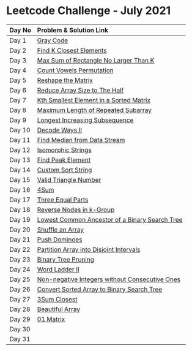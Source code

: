 # Leetcode Challenge - July 2021

| Day No | Problem & Solution Link |
| :--- | :--- |
| Day 1 | [Gray Code](../../difficulty-based-problem-index/leetcode-medium/leetcode-89-gray-code.md) |
| Day 2 | [Find K Closest Elements](../../difficulty-based-problem-index/leetcode-medium/leetcode-658-find-k-closest-elements.md) |
| Day 3 | [Max Sum of Rectangle No Larger Than K](../../difficulty-based-problem-index/leetcode-hard/leetcode-363-max-sum-of-rectangle-no-larger-than-k.md) |
| Day 4 | [Count Vowels Permutation](../../difficulty-based-problem-index/leetcode-hard/leetcode-1220-count-vowels-permutation.md) |
| Day 5 | [Reshape the Matrix](../../difficulty-based-problem-index/leetcode-easy/leetcode-566-reshape-the-matrix.md) |
| Day 6 | [Reduce Array Size to The Half](../../difficulty-based-problem-index/leetcode-medium/leetcode-1338-reduce-array-size-to-the-half.md) |
| Day 7 | [Kth Smallest Element in a Sorted Matrix](../../difficulty-based-problem-index/leetcode-medium/leetcode-378-kth-smallest-element-in-a-sorted-matrix.md) |
| Day 8 | [Maximum Length of Repeated Subarray](../../difficulty-based-problem-index/leetcode-medium/leetcode-718-maximum-length-of-repeated-subarray.md) |
| Day 9 | [Longest Increasing Subsequence](../../difficulty-based-problem-index/leetcode-medium/leetcode-300-longest-increasing-subsequence.md) |
| Day 10 | [Decode Ways II](../../difficulty-based-problem-index/leetcode-hard/leetcode-639-decode-ways-ii.md) |
| Day 11 | [Find Median from Data Stream](../../difficulty-based-problem-index/leetcode-hard/leetcode-295-find-median-from-data-stream.md) |
| Day 12 | [Isomorphic Strings](../../difficulty-based-problem-index/leetcode-easy/leetcode-205-isomorphic-strings.md) |
| Day 13 | [Find Peak Element](../../difficulty-based-problem-index/leetcode-medium/leetcode-162-find-peak-element.md) |
| Day 14 | [Custom Sort String](../../difficulty-based-problem-index/leetcode-medium/leetcode-791-custom-sort-string.md) |
| Day 15 | [Valid Triangle Number](../../difficulty-based-problem-index/leetcode-medium/leetcode-611-valid-triangle-number.md) |
| Day 16 | [4Sum](../../difficulty-based-problem-index/leetcode-medium/leetcode-18-4sum.md) |
| Day 17 | [Three Equal Parts](../../difficulty-based-problem-index/leetcode-hard/leetcode-927-three-equal-parts.md) |
| Day 18 | [Reverse Nodes in k-Group](../../difficulty-based-problem-index/leetcode-hard/leetcode-25-reverse-nodes-in-k-group.md) |
| Day 19 | [Lowest Common Ancestor of a Binary Search Tree](../../difficulty-based-problem-index/leetcode-easy/leetcode-235-lowest-common-ancestor-of-a-binary-search-tree.md) |
| Day 20 | [Shuffle an Array](../../difficulty-based-problem-index/leetcode-medium/leetcode-384-shuffle-an-array.md) |
| Day 21 | [Push Dominoes](../../difficulty-based-problem-index/leetcode-medium/leetcode-838-push-dominoes.md) |
| Day 22 | [Partition Array into Disjoint Intervals](../../difficulty-based-problem-index/leetcode-medium/leetcode-915-partition-array-into-disjoint-intervals.md) |
| Day 23 | [Binary Tree Pruning](../../difficulty-based-problem-index/leetcode-medium/leetcode-814-binary-tree-pruning.md) |
| Day 24 | [Word Ladder II](../../difficulty-based-problem-index/leetcode-hard/leetcode-126-word-ladder-ii.md) |
| Day 25 | [Non-negative Integers without Consecutive Ones](../../difficulty-based-problem-index/leetcode-hard/leetcode-600-non-negative-integers-without-consecutive-ones.md) |
| Day 26 | [Convert Sorted Array to Binary Search Tree](../../difficulty-based-problem-index/leetcode-easy/leetcode-108-convert-sorted-array-to-binary-search-tree.md) |
| Day 27 | [3Sum Closest](../../difficulty-based-problem-index/leetcode-medium/leetcode-16-3sum-closest.md) |
| Day 28 | [Beautiful Array](../../difficulty-based-problem-index/leetcode-medium/leetcode-932-beautiful-array.md) |
| Day 29 | [01 Matrix](../../difficulty-based-problem-index/leetcode-medium/leetcode-542-01-matrix.md) |
| Day 30 |  |
| Day 31 |  |

